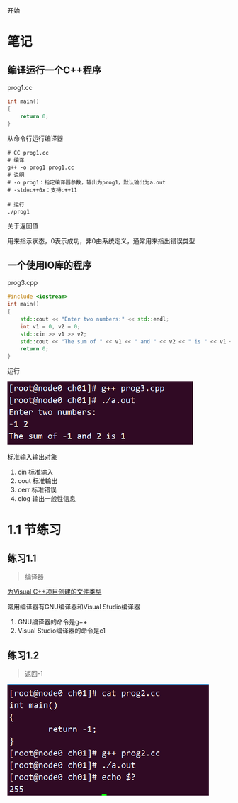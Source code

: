 开始

# 笔记

## 编译运行一个C++程序

prog1.cc

```c++
int main()
{
	return 0;
}
```

从命令行运行编译器

```shell
# CC prog1.cc
# 编译
g++ -o prog1 prog1.cc
# 说明
# -o prog1：指定编译器参数，输出为prog1，默认输出为a.out
# -std=c++0x：支持c++11

# 运行
./prog1
```

关于返回值

用来指示状态，0表示成功，非0由系统定义，通常用来指出错误类型

## 一个使用IO库的程序

prog3.cpp

```c++
#include <iostream>
int main()
{
	std::cout << "Enter two numbers:" << std::endl;
	int v1 = 0, v2 = 0;
	std::cin >> v1 >> v2;
	std::cout << "The sum of " << v1 << " and " << v2 << " is " << v1 + v2 << std::endl;
	return 0;
}
```

运行

![](images/ch01_02.png) 

标准输入输出对象

1. cin 标准输入
2. cout 标准输出
3. cerr 标准错误
4. clog 输出一般性信息

# 1.1 节练习

## 练习1.1  

> 编译器

[为Visual C++项目创建的文件类型](https://msdn.microsoft.com/zh-cn/library/3awe4781(v=vs.120).aspx)

常用编译器有GNU编译器和Visual Studio编译器

1. GNU编译器的命令是g++
2. Visual Studio编译器的命令是c1

## 练习1.2 

> 返回-1

![](images/ch01_01.png) 